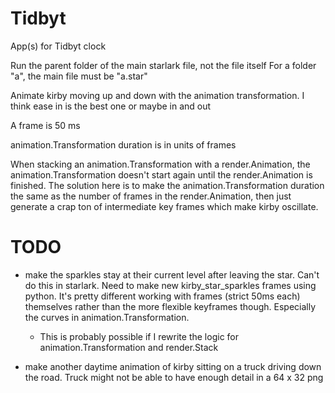 # Tidbyt
App(s) for Tidbyt clock

Run the parent folder of the main starlark file, not the file itself
For a folder "a", the main file must be "a.star"

Animate kirby moving up and down with the animation transformation. I think ease in is the best one or maybe in and out

A frame is 50 ms

animation.Transformation duration is in units of frames

When stacking an animation.Transformation with a render.Animation, the animation.Transformation doesn't start again until the render.Animation
is finished. The solution here is to make the animation.Transformation duration the same as the number of frames in the render.Animation,
then just generate a crap ton of intermediate key frames which make kirby oscillate.

# TODO
- make the sparkles stay at their current level after leaving the star. Can't do this in starlark.
    Need to make new kirby_star_sparkles frames using python. It's pretty different working with frames (strict 50ms each)
    themselves rather than the more flexible keyframes though. Especially the curves in animation.Transformation.
    
    + This is probably possible if I rewrite the logic for animation.Transformation and render.Stack

- make another daytime animation of kirby sitting on a truck driving down the road. Truck might not be able to have enough detail
    in a 64 x 32 png